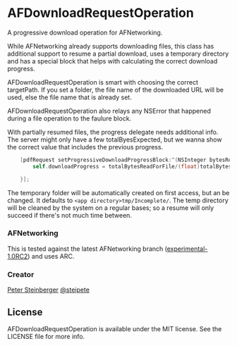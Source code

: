 AFDownloadRequestOperation
==========================

A progressive download operation for AFNetworking.

While AFNetworking already supports downloading files, this class has additional support to resume a partial download, uses a temporary directory and has a special block that helps with calculating the correct download progress.

AFDownloadRequestOperation is smart with choosing the correct targetPath. If you set a folder, the file name of the downloaded URL will be used, else the file name that is already set.

AFDownloadRequestOperation also relays any NSError that happened during a file operation to the faulure block.

With partially resumed files, the progress delegate needs additional info. The server might only have a few totalByesExpected, but we wanna show the correct value that includes the previous progress.

``` objective-c
    [pdfRequest setProgressiveDownloadProgressBlock:^(NSInteger bytesRead, long long totalBytesRead, long long totalBytesExpected, long long totalBytesReadForFile, long long totalBytesExpectedToReadForFile) {
        self.downloadProgress = totalBytesReadForFile/(float)totalBytesExpectedToReadForFile;

    }];
```

The temporary folder will be automatically created on first access, but an be changed. It defaults to ```<app directory>tmp/Incomplete/```. The temp directory will be cleaned by the system on a regular bases; so a resume will only succeed if there's not much time between.

### AFNetworking

This is tested against the latest AFNetworking branch ([experimental-1.0RC2](https://github.com/AFNetworking/AFNetworking/tree/experimental-1.0RC2)) and uses ARC.


### Creator

[Peter Steinberger](http://github.com/steipete)
[@steipete](https://twitter.com/steipete)

## License

AFDownloadRequestOperation is available under the MIT license. See the LICENSE file for more info.